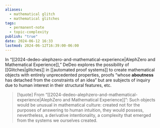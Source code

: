 ```yaml
---
aliases:
  - mathematical glitch
  - mathematical glitches
tags:
  - permanent-note
  - topic-complexity
publish: "true"
date: 2024-06-12 16:33
lastmod: 2024-06-12T16:39:00-06:00
---
```

In “[[2024-dedeo-alephzero-and-mathematical-experience|AlephZero and Mathematical Experience]],” DeDeo explores the possibility of [[Glitches|glitches]] in [[automated proof systems]] to create mathematical objects with entirely unprecedented properties, proofs “whose **aboutness** has detached from the constraints of an idea” but are subjects of inquiry due to human interest in their structural features, etc.

>[!quote] From “[[2024-dedeo-alephzero-and-mathematical-experience|AlephZero and Mathematical Experience]]”:
>Such objects would be unusual in mathematical culture: created not for the purposes of answering to human intuition, they would possess, nevertheless, a derivative intentionality, a complexity that emerged from the systems we ourselves created.
